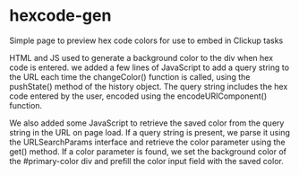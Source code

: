 # hexcode-gen
Simple page to preview hex code colors for use to embed in Clickup tasks

HTML and JS used to generate a background color to the div when hex code is entered. we added a few lines of JavaScript to add a query string to the URL each time the changeColor() function is called, using the pushState() method of the history object. The query string includes the hex code entered by the user, encoded using the encodeURIComponent() function.

We also added some JavaScript to retrieve the saved color from the query string in the URL on page load. If a query string is present, we parse it using the URLSearchParams interface and retrieve the color parameter using the get() method. If a color parameter is found, we set the background color of the #primary-color div and prefill the color input field with the saved color.
